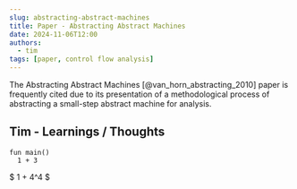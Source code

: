 ```yaml
---
slug: abstracting-abstract-machines
title: Paper - Abstracting Abstract Machines
date: 2024-11-06T12:00
authors: 
  - tim
tags: [paper, control flow analysis]
---
```


The Abstracting Abstract Machines [@van_horn_abstracting_2010] paper
is frequently cited due to its presentation of a methodological process of
abstracting a small-step abstract machine for analysis.

<!--truncate-->

## Tim - Learnings / Thoughts


```koka
fun main()
  1 + 3
```

$ 1 + 4^4 $